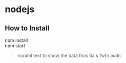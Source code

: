 # nodejs

<h2>How to Install </h2>
npm install
<br/>
npm start

<blockquote>
noraml text to show the data
thos tia s fwfn asdn 
</blockquote>